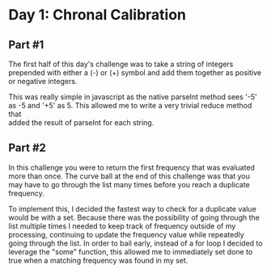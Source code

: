 # Day 1: Chronal Calibration

## Part #1 

The first half of this day's challenge was to take a string of integers
prepended with either a (-) or (+) symbol and add them together as 
positive or negative integers. 

This was really simple in javascript as the native parseInt
method sees '-5' as -5 and '+5' as 5. This allowed me to write a very trivial reduce method that  
added the result of parseInt for each string.


## Part #2

In this challenge you were to return the first frequency that was evaluated more than once.
The curve ball at the end of this challenge was that you may have to go through the list 
many times before you reach a duplicate frequency.

To implement this, I decided the fastest way to check for a duplicate value would be with a set.
Because there was the possibility of going through the list multiple times I needed to keep track
of frequency outside of my processing, continuing to update the frequency value while repeatedly 
going through the list. In order to bail early, instead of a for loop I decided to leverage the 
"some" function, this allowed me to immediately set done to true when a matching frequency was 
found in my set.


